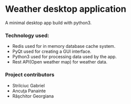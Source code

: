 # Weather desktop application

A minimal desktop app build with python3. 

### Technology used:
* Redis used for in memory database cache system.
* PyQt used for creating a GUI interface.
* Python3 used for processing data used by the app.
* Rest API(Open weather map) for weather data.

### Project contributors
* Strilciuc Gabriel
* Ancuţa Panainte
* Răşchitor Georgiana
